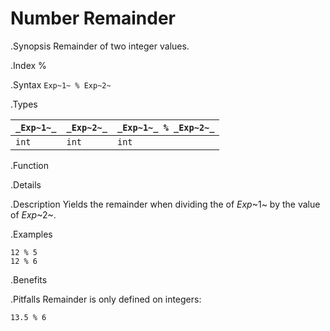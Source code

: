 # Number Remainder

.Synopsis
Remainder of two integer values.

.Index
%

.Syntax
`Exp~1~ % Exp~2~`

.Types


| `_Exp~1~_`  |  `_Exp~2~_` | `_Exp~1~_ % _Exp~2~_`  |
| --- | --- | --- |
| `int`      |  `int`     | `int`                |


.Function

.Details

.Description
Yields the remainder when dividing the of _Exp_~1~ by the value of _Exp_~2~.

.Examples
```rascal-shell
12 % 5
12 % 6
```

.Benefits

.Pitfalls
Remainder is only defined on integers:
```rascal-shell,error
13.5 % 6
```

